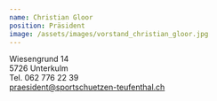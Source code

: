 ```yaml
---
name: Christian Gloor
position: Präsident
image: /assets/images/vorstand_christian_gloor.jpg
---
```


Wiesengrund 14  
5726 Unterkulm    
Tel. 062 776 22 39    
<a hrf="mailto:praesident@sportschuetzen-teufenthal.ch">praesident@sportschuetzen-teufenthal.ch</a>
